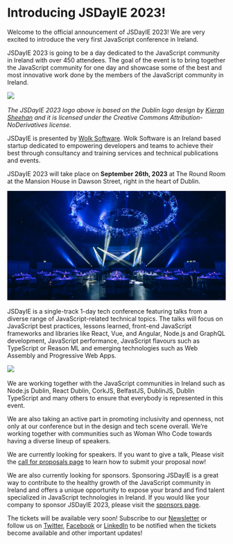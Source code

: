 # Introducing JSDayIE 2023!

Welcome to the official announcement of JSDayIE 2023! 
We are very excited to introduce the very first JavaScript conference in Ireland.

JSDayIE 2023 is going to be a day dedicated to the JavaScript community in Ireland with over 450 attendees. The goal of the event is to bring together the JavaScript community for one day and showcase some of the best and most innovative work done by the members of the JavaScript community in Ireland.

![](/media/sticker_2023.png)

*The JSDayIE 2023 logo above is based on the Dublin logo design by [Kieran Sheehan](https://twitter.com/KSheehan77) and it is licensed under the Creative Commons Attribution-NoDerivatives license.*

JSDayIE is presented by [Wolk Software](http://www.wolksoftware.com/). Wolk Software is an Ireland based startup dedicated to empowering developers and teams to achieve their best through consultancy and training services and technical publications and events.

JSDayIE 2023 will take place on **September 26th, 2023** at The Round Room at the Mansion House in Dawson Street, right in the heart of Dublin.

![](/media/venue1.png)

JSDayIE is a single-track 1-day tech conference featuring talks from a diverse range of JavaScript-related technical topics. The talks will focus on JavaScript best practices, lessons learned, front-end JavaScript frameworks and libraries like React, Vue, and Angular, Node.js and GraphQL development, JavaScript performance, JavaScript flavours such as TypeScript or Reason ML and emerging technologies such as Web Assembly and Progressive Web Apps.

![](/media/js_galaxy_2023.png)

We are working together with the JavaScript communities in Ireland such as Node.js Dublin, React Dublin, CorkJS, BelfastJS, DublinJS, Dublin TypeScript and many others to ensure that everybody is represented in this event. 

We are also taking an active part in promoting inclusivity and openness, not only at our conference but in the design and tech scene overall. We’re working together with communities such as Woman Who Code towards having a diverse lineup of speakers.

We are currently looking for speakers. If you want to give a talk, Please visit the [call for proposals page](/cfp) to learn how to submit your proposal now!

We are also currently looking for sponsors. Sponsoring JSDayIE is a great way to contribute to the healthy growth of the JavaScript community in Ireland and offers a unique opportunity to expose your brand and find talent specialized in JavaScript technologies in Ireland. If you would like your company to sponsor JSDayIE 2023, please visit the [sponsors page](/sponsors).

The tickets will be available very soon! Subscribe to our [Newsletter](/newsletter) or follow us on [Twitter](https://twitter.com/JSDayIE), [Facebook](https://www.facebook.com/Jsdayie-336263463661254) or [LinkedIn](https://www.linkedin.com/company/jsdayie) to be notified when the tickets become available and other important updates!
